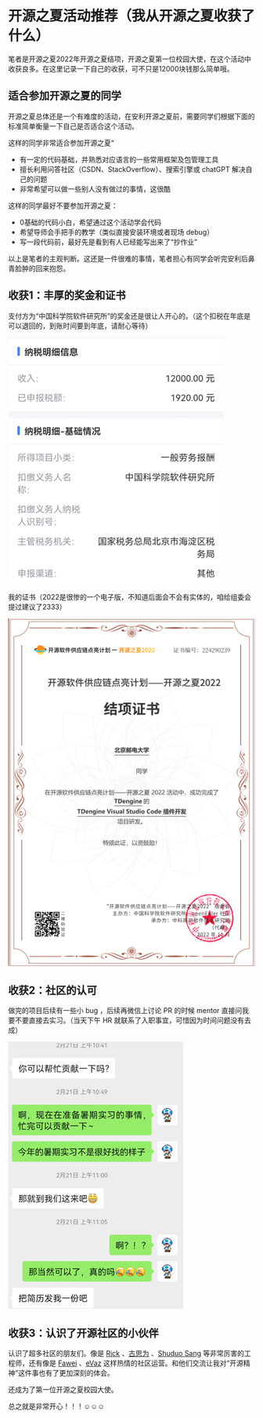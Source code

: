 # 开源之夏活动推荐（我从开源之夏收获了什么）

笔者是开源之夏2022年开源之夏结项，开源之夏第一位校园大使，在这个活动中收获良多。在这里记录一下自己的收获，可不只是12000块钱那么简单哦。



## 适合参加开源之夏的同学

开源之夏总体还是一个有难度的活动，在安利开源之夏前，需要同学们根据下面的标准简单衡量一下自己是否适合这个活动。

这样的同学非常适合参加开源之夏“
  - 有一定的代码基础，并熟悉对应语言的一些常用框架及包管理工具
  - 擅长利用问答社区（CSDN、StackOverflow）、搜索引擎或 chatGPT 解决自己的问题
  - 非常希望可以做一些别人没有做过的事情，这很酷

这样的同学最好不要参加开源之夏：

  - 0基础的代码小白，希望通过这个活动学会代码
  - 希望导师会手把手的教学（类似直接安装环境或者现场 debug）
  - 写一段代码前，最好先是看到有人已经能写出来了“抄作业”


以上是笔者的主观判断。这还是一件很难的事情，笔者担心有同学会听完安利后鼻青脸肿的回来抱怨。

## 收获1：丰厚的奖金和证书

支付方为“中国科学院软件研究所”的奖金还是很让人开心的。（这个扣税在年底是可以退回的，到账时间要到年底，请耐心等待）

![image-20230605141505801](./assets/image-20230605141505801.png)

我的证书（2022是很惨的一个电子版，不知道后面会不会有实体的，咱给组委会提过建议了2333）

![image-20230605141324645](./assets/image-20230605141324645.png)

## 收获2：社区的认可

做完的项目后续有一些小 bug ，后续再微信上讨论 PR 的时候 mentor 直接问我要不要直接去实习。（当天下午 HR 就联系了入职事宜，可惜因为时间问题没有去成）

![image-20230605141440711](./assets/image-20230605141440711.png)


## 收获3：认识了开源社区的小伙伴

认识了超多社区的朋友们。像是 [Rick](https://github.com/LinuxSuRen) 、[古思为](https://github.com/wey-gu) 、[Shuduo Sang](https://github.com/sangshuduo) 等非常厉害的工程师，还有像是 [Fawei](https://twitter.com/faweizhao) 、[eVaz](https://twitter.com/yevazn) 这样热情的社区运营。和他们交流让我对“开源精神”这件事也有了更加深刻的体会。

还成为了第一位开源之夏校园大使。

总之就是非常开心！！！☺️☺️☺️

